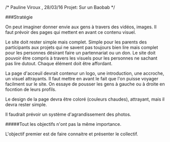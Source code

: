 /* Pauline Viroux , 28/03/16 
Projet: Sur un Baobab */

###Stratégie


On peut imaginer donner envie aux gens à travers des vidéos, images. Il faut prévoir des pages qui mettent en avant ce contenu visuel. 

Le site doit rester simple mais complet. Simple pour les parents des participants aux projets qui ne savent pas toujours bien lire mais complet pour les personnes désirant faire un partennariat ou un don.
Le site doit pouvoir être compris à travers les visuels pour les personnes ne sachant pas lire dutout. Chaque élément doit être affordant.

La page d'acceuil devrait contenur un logo, une introduction, une accroche, un visuel attrayants. Il faut mettre en avant le fait que l'on puisse voyager facilment sur le site. On essaye de pousser les gens à gauche ou à droite en focntion de leurs profils. 

Le design de la page devra être coloré (couleurs chaudes), attrayant, mais il devra rester simple. 

Il faudrait prévoir un système d'agrandissement des photos.

#####Tout les objectifs n'ont pas la même importance. 

L'objectif premier est de faire connaitre et présenter le collectif. 


